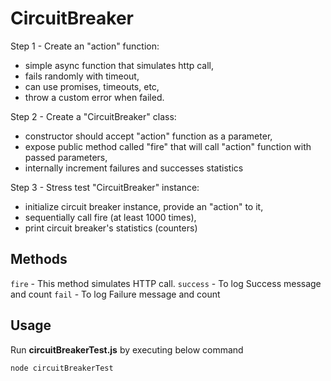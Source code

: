 # CircuitBreaker 
Step 1 - Create an "action" function:
  - simple async function that simulates http call,
  - fails randomly with timeout,
  - can use promises, timeouts, etc, 
  - throw a custom error when failed.

Step 2 - Create a "CircuitBreaker" class:
  - constructor should accept "action" function as a parameter,
  - expose public method called "fire" that will call "action" function with passed parameters,
  - internally increment failures and successes statistics

Step 3 - Stress test "CircuitBreaker" instance:
  -  initialize circuit breaker instance, provide an "action" to it,
  -  sequentially call fire (at least 1000 times),
  -  print circuit breaker's statistics (counters)



## Methods

`fire` - This method simulates HTTP call.
`success` - To log Success message and count
`fail` - To log Failure message and count

## Usage

Run **circuitBreakerTest.js** by executing below command
```
node circuitBreakerTest
```

